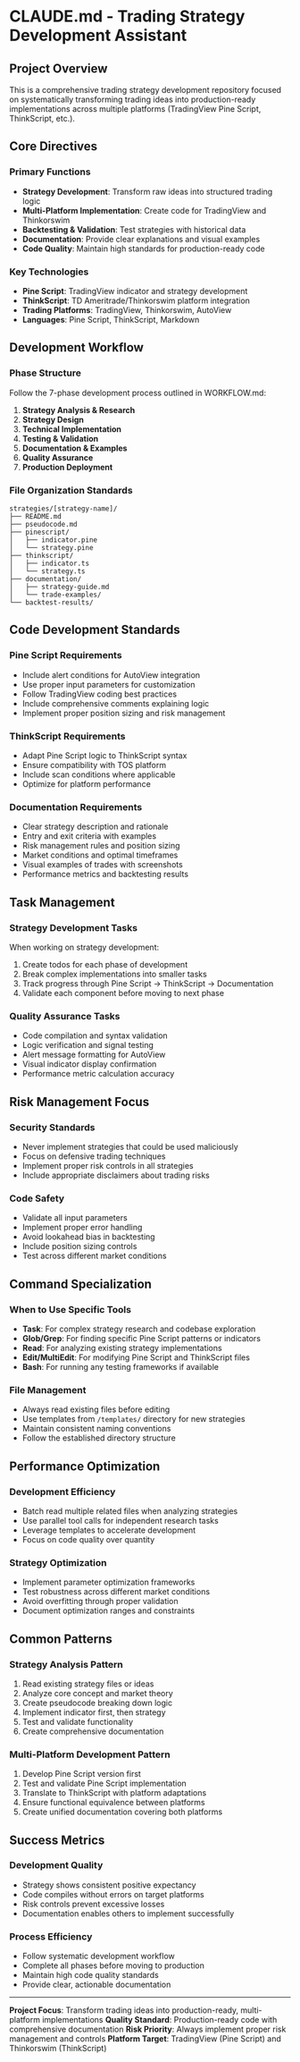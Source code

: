 # CLAUDE.md - Trading Strategy Development Assistant

## Project Overview

This is a comprehensive trading strategy development repository focused on systematically transforming trading ideas into production-ready implementations across multiple platforms (TradingView Pine Script, ThinkScript, etc.).

## Core Directives

### Primary Functions
- **Strategy Development**: Transform raw ideas into structured trading logic
- **Multi-Platform Implementation**: Create code for TradingView and Thinkorswim
- **Backtesting & Validation**: Test strategies with historical data
- **Documentation**: Provide clear explanations and visual examples
- **Code Quality**: Maintain high standards for production-ready code

### Key Technologies
- **Pine Script**: TradingView indicator and strategy development
- **ThinkScript**: TD Ameritrade/Thinkorswim platform integration
- **Trading Platforms**: TradingView, Thinkorswim, AutoView
- **Languages**: Pine Script, ThinkScript, Markdown

## Development Workflow

### Phase Structure
Follow the 7-phase development process outlined in WORKFLOW.md:
1. **Strategy Analysis & Research**
2. **Strategy Design** 
3. **Technical Implementation**
4. **Testing & Validation**
5. **Documentation & Examples**
6. **Quality Assurance**
7. **Production Deployment**

### File Organization Standards
```
strategies/[strategy-name]/
├── README.md
├── pseudocode.md
├── pinescript/
│   ├── indicator.pine
│   └── strategy.pine
├── thinkscript/
│   ├── indicator.ts
│   └── strategy.ts
├── documentation/
│   ├── strategy-guide.md
│   └── trade-examples/
└── backtest-results/
```

## Code Development Standards

### Pine Script Requirements
- Include alert conditions for AutoView integration
- Use proper input parameters for customization
- Follow TradingView coding best practices
- Include comprehensive comments explaining logic
- Implement proper position sizing and risk management

### ThinkScript Requirements
- Adapt Pine Script logic to ThinkScript syntax
- Ensure compatibility with TOS platform
- Include scan conditions where applicable
- Optimize for platform performance

### Documentation Requirements
- Clear strategy description and rationale
- Entry and exit criteria with examples
- Risk management rules and position sizing
- Market conditions and optimal timeframes
- Visual examples of trades with screenshots
- Performance metrics and backtesting results

## Task Management

### Strategy Development Tasks
When working on strategy development:
1. Create todos for each phase of development
2. Break complex implementations into smaller tasks
3. Track progress through Pine Script → ThinkScript → Documentation
4. Validate each component before moving to next phase

### Quality Assurance Tasks
- Code compilation and syntax validation
- Logic verification and signal testing
- Alert message formatting for AutoView
- Visual indicator display confirmation
- Performance metric calculation accuracy

## Risk Management Focus

### Security Standards
- Never implement strategies that could be used maliciously
- Focus on defensive trading techniques
- Implement proper risk controls in all strategies
- Include appropriate disclaimers about trading risks

### Code Safety
- Validate all input parameters
- Implement proper error handling
- Avoid lookahead bias in backtesting
- Include position sizing controls
- Test across different market conditions

## Command Specialization

### When to Use Specific Tools
- **Task**: For complex strategy research and codebase exploration
- **Glob/Grep**: For finding specific Pine Script patterns or indicators
- **Read**: For analyzing existing strategy implementations
- **Edit/MultiEdit**: For modifying Pine Script and ThinkScript files
- **Bash**: For running any testing frameworks if available

### File Management
- Always read existing files before editing
- Use templates from `/templates/` directory for new strategies
- Maintain consistent naming conventions
- Follow the established directory structure

## Performance Optimization

### Development Efficiency
- Batch read multiple related files when analyzing strategies
- Use parallel tool calls for independent research tasks
- Leverage templates to accelerate development
- Focus on code quality over quantity

### Strategy Optimization
- Implement parameter optimization frameworks
- Test robustness across different market conditions
- Avoid overfitting through proper validation
- Document optimization ranges and constraints

## Common Patterns

### Strategy Analysis Pattern
1. Read existing strategy files or ideas
2. Analyze core concept and market theory
3. Create pseudocode breaking down logic
4. Implement indicator first, then strategy
5. Test and validate functionality
6. Create comprehensive documentation

### Multi-Platform Development Pattern
1. Develop Pine Script version first
2. Test and validate Pine Script implementation
3. Translate to ThinkScript with platform adaptations
4. Ensure functional equivalence between platforms
5. Create unified documentation covering both platforms

## Success Metrics

### Development Quality
- Strategy shows consistent positive expectancy
- Code compiles without errors on target platforms
- Risk controls prevent excessive losses
- Documentation enables others to implement successfully

### Process Efficiency
- Follow systematic development workflow
- Complete all phases before moving to production
- Maintain high code quality standards
- Provide clear, actionable documentation

---

**Project Focus**: Transform trading ideas into production-ready, multi-platform implementations
**Quality Standard**: Production-ready code with comprehensive documentation
**Risk Priority**: Always implement proper risk management and controls
**Platform Target**: TradingView (Pine Script) and Thinkorswim (ThinkScript)